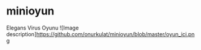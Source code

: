 # minioyun
Elegans Virus Oyunu
![Image description]https://github.com/onurkulat/minioyun/blob/master/oyun_ici.png
